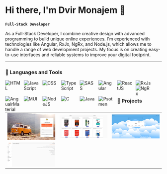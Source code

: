 # Hi there, I'm Dvir Monajem 👋

**`Full-Stack Developer `**

As a Full-Stack Developer, I combine creative design with advanced programming to build unique online experiences. 
 I'm experienced with technologies like Angular, RxJx, NgRx, and Node.js, which allows me to handle a range of web development projects. 
My focus is on creating easy-to-use interfaces and reliable systems to improve your digital footprint.

---

### 🧰 Languages and Tools

<img align="left" alt="HTML" width="50px" style="padding-right:10px;" src="https://cdn.jsdelivr.net/gh/devicons/devicon/icons/html5/html5-plain.svg" />
<img align="left" alt="JavaScript" width="50px" style="padding-right:10px;" src="https://cdn.jsdelivr.net/gh/devicons/devicon/icons/javascript/javascript-plain.svg" />
<img align="left" alt="CSS" width="50px" style="padding-right:10px;" src="https://cdn.jsdelivr.net/gh/devicons/devicon/icons/css3/css3-plain.svg" />
<img align="left" alt="TypeScript" width="50px" style="padding-right:10px;" src="https://cdn.jsdelivr.net/gh/devicons/devicon/icons/typescript/typescript-plain.svg" />
<img align="left" alt="SASS" width="50px" style="padding-right:10px;" src="https://cdn.jsdelivr.net/gh/devicons/devicon/icons/sass/sass-original.svg" />
<img align="left" alt="Angular" width="50px" style="padding-right:10px;" src="https://cdn.jsdelivr.net/gh/devicons/devicon/icons/angularjs/angularjs-plain.svg" />
<img align="left" alt="ReactJS" width="50px" style="padding-right:10px;" src="https://cdn.jsdelivr.net/gh/devicons/devicon@latest/icons/react/react-original.svg" />
<img align="left" alt="RxJs" width="50px" style="padding-right:10px;" src="https://cdn.jsdelivr.net/gh/devicons/devicon@latest/icons/rxjs/rxjs-original.svg" />
<img align="left" alt="NgRx" width="50px" style="padding-right:10px;" src="https://cdn.jsdelivr.net/gh/devicons/devicon@latest/icons/ngrx/ngrx-original.svg" />
<img align="left" alt="AngualrMaterial" width="50px" style="padding-right:10px;" src="https://cdn.jsdelivr.net/gh/devicons/devicon@latest/icons/angularmaterial/angularmaterial-original.svg" />
<img align="left" alt="MUI" width="50px" style="padding-right:10px;" src="https://cdn.jsdelivr.net/gh/devicons/devicon@latest/icons/materialui/materialui-original.svg" />
<img align="left" alt="NodeJS" width="50px" style="padding-right:10px;" src="https://cdn.jsdelivr.net/gh/devicons/devicon/icons/nodejs/nodejs-original.svg" />
<img align="left" alt="C" width="50px" style="padding-right:10px;" src="https://cdn.jsdelivr.net/gh/devicons/devicon/icons/c/c-line.svg" />
<img align="left" alt="Java" width="50px" style="padding-right:10px;" src="https://cdn.jsdelivr.net/gh/devicons/devicon/icons/java/java-original.svg"/>
<img align="left" alt="Psotmen" width="50px" style="padding-right:10px;" src="https://cdn.jsdelivr.net/gh/devicons/devicon@latest/icons/postman/postman-original.svg" />
          
<br />

#

### 🔭 Projects

<table>
  <tr>
    <td>
      <a href="https://travel-on-811d5.firebaseapp.com/" target="_blank">
        <img src="https://github.com/DvirMon/DvirMon/blob/main/travel-app.png" alt="Travel-On" width="300">
      </a>
    </td>
    <td>
      <a href="https://ng-books-scape.firebaseapp.com" target="_blank">
        <img src="https://github.com/DvirMon/DvirMon/blob/main/books-scape-app.png" alt="Books-Scape" width="300">
      </a>
    </td>
    <td>
      <a href="https://ng-weather-space.firebaseapp.com/" target="_blank">
        <img src="https://github.com/DvirMon/DvirMon/blob/main/weather-space.png" alt="Weather-Space" width="300">
      </a>
    </td>
  </tr>
  <tr>
    <td>
      <a href="https://comrax-dev.dlz8gx14w80dd.amplifyapp.com/" target="_blank">
        <img src="https://github.com/DvirMon/DvirMon/blob/main/comrax-ui.png" alt="Kakakl-UI" width="300">
      </a>
    </td>
<!--     <td>
      <a href="https://coincryptohub.web.app/" target="_blank">
        <img src="https://github.com/DvirMon/DvirMon/blob/main/coins-app.png" alt="Crypto-Coins" width="300">
      </a>
    </td> -->
  </tr>
</table>
